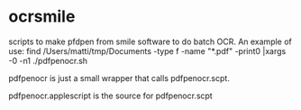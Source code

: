 # ocrsmile
scripts to make pfdpen from smile software to do batch OCR.
An example of use:
find /Users/matti/tmp/Documents -type f -name "*.pdf" -print0 |xargs -0 -n1 ./pdfpenocr.sh 

pdfpenocr is just a small wrapper that calls pdfpenocr.scpt.

pdfpenocr.applescript is the source for pdfpenocr.scpt

